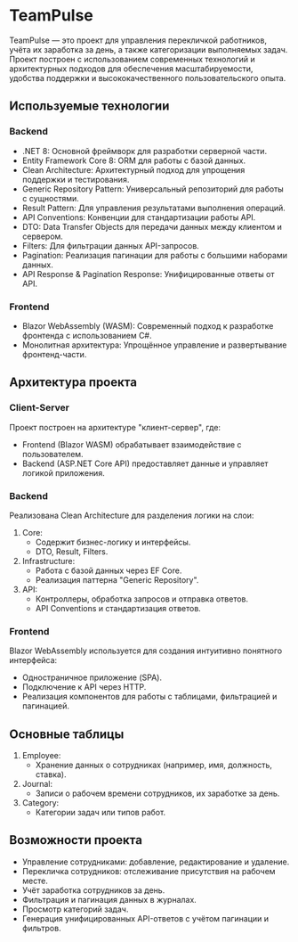 # TeamPulse

TeamPulse — это проект для управления перекличкой работников, учёта их заработка за день, а также категоризации выполняемых задач. Проект построен с использованием современных технологий и архитектурных подходов для обеспечения масштабируемости, удобства поддержки и высококачественного пользовательского опыта.

## Используемые технологии

### Backend

- .NET 8: Основной фреймворк для разработки серверной части.
- Entity Framework Core 8: ORM для работы с базой данных.
- Clean Architecture: Архитектурный подход для упрощения поддержки и тестирования.
- Generic Repository Pattern: Универсальный репозиторий для работы с сущностями.
- Result Pattern: Для управления результатами выполнения операций.
- API Conventions: Конвенции для стандартизации работы API.
- DTO: Data Transfer Objects для передачи данных между клиентом и сервером.
- Filters: Для фильтрации данных API-запросов.
- Pagination: Реализация пагинации для работы с большими наборами данных.
- API Response & Pagination Response: Унифицированные ответы от API.

### Frontend

- Blazor WebAssembly (WASM): Современный подход к разработке фронтенда с использованием C#.
- Монолитная архитектура: Упрощённое управление и развертывание фронтенд-части.

## Архитектура проекта

### Client-Server

Проект построен на архитектуре "клиент-сервер", где:

- Frontend (Blazor WASM) обрабатывает взаимодействие с пользователем.
- Backend (ASP.NET Core API) предоставляет данные и управляет логикой приложения.

### Backend

Реализована Clean Architecture для разделения логики на слои:

1. Core:
    - Содержит бизнес-логику и интерфейсы.
    - DTO, Result, Filters.
2. Infrastructure:
    - Работа с базой данных через EF Core.
    - Реализация паттерна "Generic Repository".
3. API:
    - Контроллеры, обработка запросов и отправка ответов.
    - API Conventions и стандартизация ответов.

### Frontend

Blazor WebAssembly используется для создания интуитивно понятного интерфейса:

- Одностраничное приложение (SPA).
- Подключение к API через HTTP.
- Реализация компонентов для работы с таблицами, фильтрацией и пагинацией.

## Основные таблицы

1. Employee:
    - Хранение данных о сотрудниках (например, имя, должность, ставка).
2. Journal:
    - Записи о рабочем времени сотрудников, их заработке за день.
3. Category:
    - Категории задач или типов работ.

## Возможности проекта

- Управление сотрудниками: добавление, редактирование и удаление.
- Перекличка сотрудников: отслеживание присутствия на рабочем месте.
- Учёт заработка сотрудников за день.
- Фильтрация и пагинация данных в журналах.
- Просмотр категорий задач.
- Генерация унифицированных API-ответов с учётом пагинации и фильтров.
